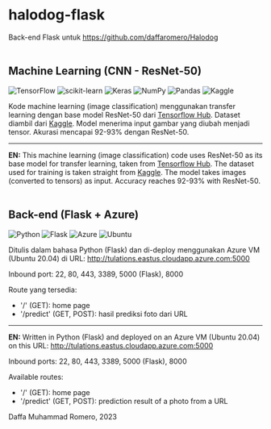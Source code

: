 # halodog-flask
Back-end Flask untuk https://github.com/daffaromero/Halodog
<br>
<br>

Machine Learning (CNN - ResNet-50)
------
![TensorFlow](https://img.shields.io/badge/TensorFlow-%23FF6F00.svg?style=for-the-badge&logo=TensorFlow&logoColor=white)
![scikit-learn](https://img.shields.io/badge/scikit--learn-%23F7931E.svg?style=for-the-badge&logo=scikit-learn&logoColor=white)
![Keras](https://img.shields.io/badge/Keras-%23D00000.svg?style=for-the-badge&logo=Keras&logoColor=white)
![NumPy](https://img.shields.io/badge/numpy-%23013243.svg?style=for-the-badge&logo=numpy&logoColor=white)
![Pandas](https://img.shields.io/badge/pandas-%23150458.svg?style=for-the-badge&logo=pandas&logoColor=white)
![Kaggle](https://img.shields.io/badge/Kaggle-035a7d?style=for-the-badge&logo=kaggle&logoColor=white)

Kode machine learning (image classification) menggunakan transfer learning dengan base model ResNet-50 dari [Tensorflow Hub](https://tfhub.dev/). Dataset diambil dari [Kaggle](https://www.kaggle.com/datasets/lasaljaywardena/animal-images-dataset). Model menerima input gambar yang diubah menjadi tensor. Akurasi mencapai 92-93% dengan ResNet-50.

------
**EN:** This machine learning (image classification) code uses ResNet-50 as its base model for transfer learning, taken from [Tensorflow Hub](https://tfhub.dev/). The dataset used for training is taken straight from [Kaggle](https://www.kaggle.com/datasets/lasaljaywardena/animal-images-dataset). The model takes images (converted to tensors) as input. Accuracy reaches 92-93% with ResNet-50.
<br>
<br>

Back-end (Flask + Azure)
------
![Python](https://img.shields.io/badge/python-3670A0?style=for-the-badge&logo=python&logoColor=ffdd54)
![Flask](https://img.shields.io/badge/flask-%23000.svg?style=for-the-badge&logo=flask&logoColor=white)
![Azure](https://img.shields.io/badge/azure-%230072C6.svg?style=for-the-badge&logo=microsoftazure&logoColor=white)
![Ubuntu](https://img.shields.io/badge/Ubuntu-E95420?style=for-the-badge&logo=ubuntu&logoColor=white)

Ditulis dalam bahasa Python (Flask) dan di-deploy menggunakan Azure VM (Ubuntu 20.04) di URL: http://tulations.eastus.cloudapp.azure.com:5000

Inbound port: 22, 80, 443, 3389, 5000 (Flask), 8000

Route yang tersedia:

- '/' (GET): home page
- '/predict' (GET, POST): hasil prediksi foto dari URL

------
**EN:** Written in Python (Flask) and deployed on an Azure VM (Ubuntu 20.04) on this URL: http://tulations.eastus.cloudapp.azure.com:5000

Inbound ports: 22, 80, 443, 3389, 5000 (Flask), 8000

Available routes:

- '/' (GET): home page
- '/predict' (GET, POST): prediction result of a photo from a URL

Daffa Muhammad Romero, 2023
